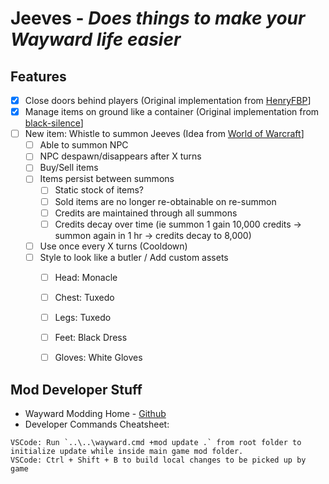# Jeeves - *Does things to make your Wayward life easier*

## Features
- [x] Close doors behind players (Original implementation from [HenryFBP](https://github.com/HenryFBP/wayward-close-da-door)]
- [x] Manage items on ground like a container (Original implementation from [black-silence](https://github.com/black-silence/wayward-mod-pickuphelper)]
- [ ] New item: Whistle to summon Jeeves (Idea from [World of Warcraft](https://www.wowhead.com/item=49040/jeeves)]
  - [ ] Able to summon NPC
  - [ ] NPC despawn/disappears after X turns
  - [ ] Buy/Sell items
  - [ ] Items persist between summons
    - [ ] Static stock of items?
    - [ ] Sold items are no longer re-obtainable on re-summon
    - [ ] Credits are maintained through all summons
    - [ ] Credits decay over time (ie summon 1 gain 10,000 credits -> summon again in 1 hr -> credits decay to 8,000)
  - [ ] Use once every X turns (Cooldown)
  - [ ] Style to look like a butler / Add custom assets
    - [ ] Head: Monacle
    - [ ] Chest: Tuxedo
    - [ ] Legs: Tuxedo
    - [ ] Feet: Black Dress
    - [ ] Gloves: White Gloves



## Mod Developer Stuff
- Wayward Modding Home - [Github](https://github.com/WaywardGame/waywardgame.github.io)
- Developer Commands Cheatsheet:
```
VSCode: Run `..\..\wayward.cmd +mod update .` from root folder to initialize update while inside main game mod folder.
VSCode: Ctrl + Shift + B to build local changes to be picked up by game
```
